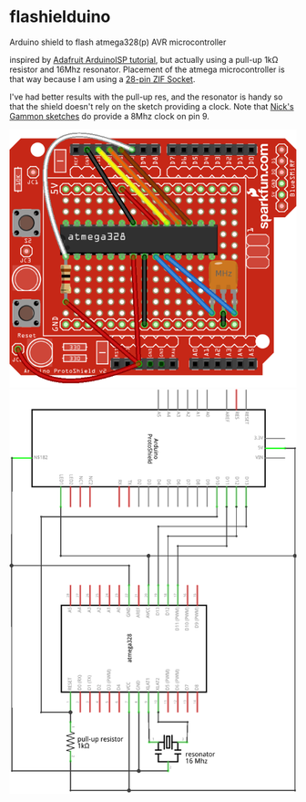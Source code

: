# flashielduino

Arduino shield to flash atmega328(p) AVR microcontroller

inspired by [Adafruit ArduinoISP tutorial](https://learn.adafruit.com/arduino-tips-tricks-and-techniques/arduino-uno-faq?view=all#arduinoisp),
but actually using a pull-up 1kΩ resistor and 16Mhz resonator. Placement of the
atmega microcontroller is that way because I am using a
[28-pin ZIF Socket](https://www.sparkfun.com/products/9175).

I've had better results with the pull-up res, and the resonator is handy so
that the shield doesn't rely on the sketch providing a clock. Note that
[Nick's Gammon sketches](https://github.com/nickgammon/arduino_sketches) do
provide a 8Mhz clock on pin 9.

![Breadboard](shield_bb.png)
![Schematic](shield_schem.png)

